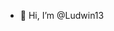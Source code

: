 - 👋 Hi, I’m @Ludwin13
<!---
Ludwin13/Ludwin13 is a ✨ special ✨ repository because its `README.md` (this file) appears on your GitHub profile.
You can click the Preview link to take a look at your changes.
--->
